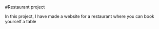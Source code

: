 #Restaurant project

In this project, I have made a website for a restaurant where you can book yourself a table